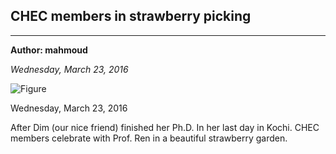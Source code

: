 ## CHEC members in strawberry picking

---
**Author: mahmoud**

*Wednesday, March 23, 2016*


![Figure](https://farm2.staticflickr.com/1573/25880957332_80743178a1_c.jpg)

Wednesday, March 23, 2016

After Dim (our nice friend) finished her Ph.D. In her last day in Kochi. CHEC members celebrate with Prof. Ren in a beautiful strawberry garden.